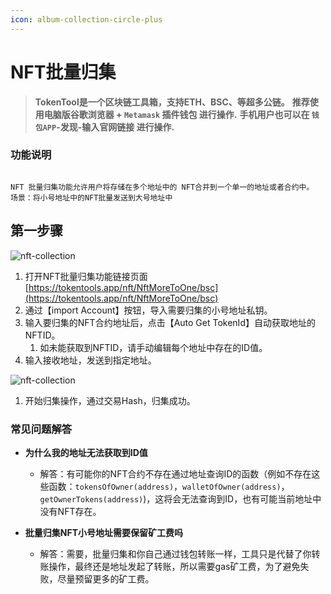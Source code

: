 ```yaml
---
icon: album-collection-circle-plus
---
```


# NFT批量归集

> **TokenTool是一个区块链工具箱，支持ETH、BSC、等超多公链。**
> **推荐使用电脑版谷歌浏览器 + `Metamask` 插件钱包 进行操作.**
> **手机用户也可以在 `钱包APP`-发现-输入官网链接 进行操作.**

### 功能说明

```

NFT 批量归集功能允许用户将存储在多个地址中的 NFT合并到一个单一的地址或者合约中。
场景：将小号地址中的NFT批量发送到大号地址中

```

## 第一步骤

![nft-collection](../.gitbook/assets/nft/image-20231117171115512.png)

1. 打开NFT批量归集功能链接页面 [https://tokentools.app/nft/NftMoreToOne/bsc](https://tokentools.app/nft/NftMoreToOne/bsc)
2. 通过【import Account】按钮，导入需要归集的小号地址私钥。
3. 输入要归集的NFT合约地址后，点击【Auto Get TokenId】自动获取地址的NFTID。
   1. 如未能获取到NFTID，请手动编辑每个地址中存在的ID值。
4. 输入接收地址，发送到指定地址。

![nft-collection](../.gitbook/assets/nft/image-20231117172628892.png)

1. 开始归集操作，通过交易Hash，归集成功。





### 常见问题解答

- **为什么我的地址无法获取到ID值**
  - 解答：有可能你的NFT合约不存在通过地址查询ID的函数（例如不存在这些函数：`tokensOfOwner(address)`，`walletOfOwner(address)`，`getOwnerTokens(address)`)，这将会无法查询到ID，也有可能当前地址中没有NFT存在。

- **批量归集NFT小号地址需要保留矿工费吗**
  - 解答：需要，批量归集和你自己通过钱包转账一样，工具只是代替了你转账操作，最终还是地址发起了转账，所以需要gas矿工费，为了避免失败，尽量预留更多的矿工费。